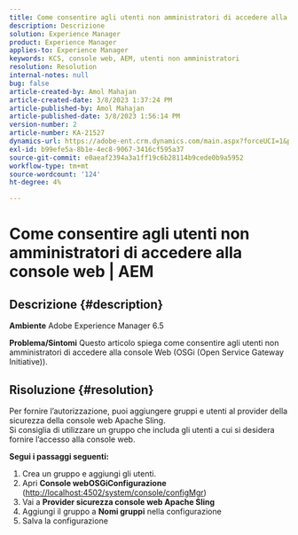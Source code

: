 ```yaml
---
title: Come consentire agli utenti non amministratori di accedere alla console web | AEM
description: Descrizione
solution: Experience Manager
product: Experience Manager
applies-to: Experience Manager
keywords: KCS, console web, AEM, utenti non amministratori
resolution: Resolution
internal-notes: null
bug: false
article-created-by: Amol Mahajan
article-created-date: 3/8/2023 1:37:24 PM
article-published-by: Amol Mahajan
article-published-date: 3/8/2023 1:56:14 PM
version-number: 2
article-number: KA-21527
dynamics-url: https://adobe-ent.crm.dynamics.com/main.aspx?forceUCI=1&pagetype=entityrecord&etn=knowledgearticle&id=e16cac55-b6bd-ed11-83ff-6045bd006268
exl-id: b99efe5a-8b1e-4ec8-9067-3416cf595a37
source-git-commit: e0aeaf2394a3a1ff19c6b28114b9cede0b9a5952
workflow-type: tm+mt
source-wordcount: '124'
ht-degree: 4%

---
```


# Come consentire agli utenti non amministratori di accedere alla console web | AEM

## Descrizione {#description}

<b>Ambiente</b>
Adobe Experience Manager 6.5


<b>Problema/Sintomi</b>
Questo articolo spiega come consentire agli utenti non amministratori di accedere alla console Web (OSGi (Open Service Gateway Initiative)).


## Risoluzione {#resolution}

Per fornire l’autorizzazione, puoi aggiungere gruppi e utenti al provider della sicurezza della console web Apache Sling.<br>
Si consiglia di utilizzare un gruppo che includa gli utenti a cui si desidera fornire l’accesso alla console web.



<b>Segui i passaggi seguenti:</b>

1. Crea un gruppo e aggiungi gli utenti.
2. Apri <b>Console web</b><b>OSGi</b><b>Configurazione</b> ([http://localhost:4502/system/console/configMgr](http://localhost:4502/system/console/configMgr))
3. Vai a <b>Provider sicurezza console web Apache Sling</b>
4. Aggiungi il gruppo a <b>Nomi gruppi</b> nella configurazione
5. Salva la configurazione
